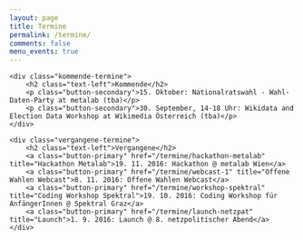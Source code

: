 ```yaml
---
layout: page
title: Termine
permalink: /termine/
comments: false
menu_events: true
---
```


<div id="page-termine">

	<div class="kommende-termine">
		<h2 class="text-left">Kommende</h2>
		<p class="button-secondary">15. Oktober: Nationalratswahl - Wahl-Daten-Party at metalab (tba)</p>
		<p class="button-secondary">30. September, 14-18 Uhr: Wikidata and Election Data Workshop at Wikimedia Österreich (tba)</p>
	</div>

	<div class="vergangene-termine">
		<h2 class="text-left">Vergangene</h2>
		<a class="button-primary" href="/termine/hackathon-metalab" title="Hackathon Metalab">19. 11. 2016: Hackathon @ metalab Wien</a>
		<a class="button-primary" href="/termine/webcast-1" title="Offene Wahlen Webcast">8. 11. 2016: Offene Wahlen Webcast</a>
		<a class="button-primary" href="/termine/workshop-spektral" title="Coding Workshop Spektral">19. 10. 2016: Coding Workshop für AnfängerInnen @ Spektral Graz</a>
		<a class="button-primary" href="/termine/launch-netzpat" title="Launch">1. 9. 2016: Launch @ 8. netzpolitischer Abend</a>
	</div>

</div>
